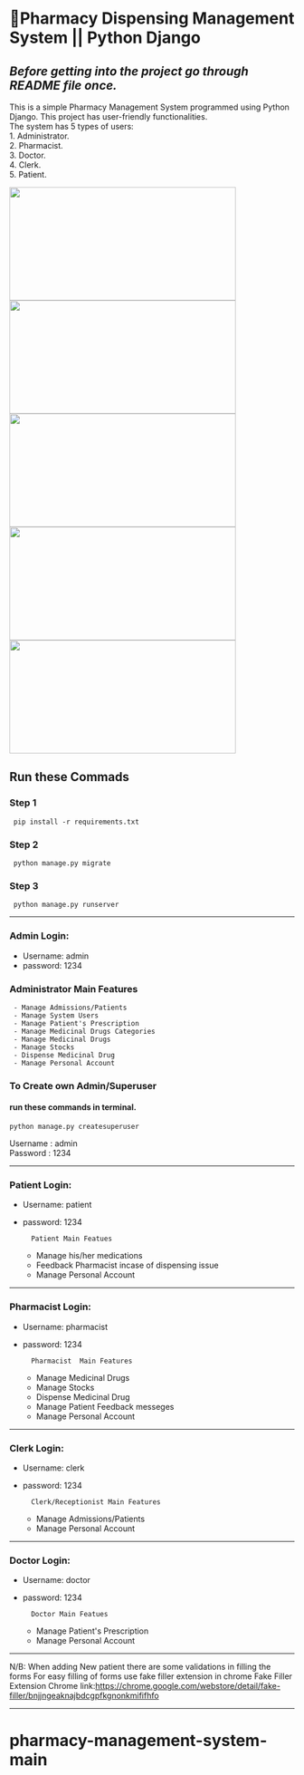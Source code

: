 # 🏥Pharmacy Dispensing Management System || Python Django
<h2><b><i>Before getting into the project go through README file once.</i></b></h2>

   <p>This is a simple Pharmacy Management System programmed using Python Django. This project has user-friendly functionalities.<br>
      The system has 5 types of users:<br>
      1. Administrator.<br>
      2. Pharmacist.<br>
      3. Doctor.<br>
      4. Clerk.<br>
      5. Patient.</p>

<div>
<img src="https://github.com/devhasibulislam/pharmacy-management-system/blob/master/screenshot/Admin%20Login.png" width="400" height="200" />
<img src="https://github.com/devhasibulislam/pharmacy-management-system/blob/master/screenshot/Pharmacist.png" width="400" height="200" />
</div>
<div>
<img src="https://github.com/devhasibulislam/pharmacy-management-system/blob/master/screenshot/Doctor%20Login.png" width="400" height="200" />
<img src="https://github.com/devhasibulislam/pharmacy-management-system/blob/master/screenshot/Receptionist%20Login.png" width="400" height="200" />
<img src="https://github.com/devhasibulislam/pharmacy-management-system/blob/master/screenshot/Patient%20login.png" width="400" height="200" />
</div>

## Run these Commads
### Step 1
     pip install -r requirements.txt
### Step 2
     python manage.py migrate
### Step 3
     python manage.py runserver
-----------------------------------------------------------------------------------


### Admin Login: 
- Username: admin
- password: 1234  
  
### Administrator Main Features
     - Manage Admissions/Patients
     - Manage System Users
     - Manage Patient's Prescription
     - Manage Medicinal Drugs Categories
     - Manage Medicinal Drugs
     - Manage Stocks
     - Dispense Medicinal Drug
     - Manage Personal Account

### To Create own Admin/Superuser
#### run these commands in terminal.
    python manage.py createsuperuser
Username : admin<br>
Password : 1234<br>

------------------------------------------------------------------------------------
### Patient Login:
- Username: patient
- password: 1234

        Patient Main Featues
     - Manage his/her medications
     - Feedback Pharmacist incase of dispensing issue
     - Manage Personal Account

-----------------------------------------------------------------------------------
### Pharmacist Login:
- Username: pharmacist
- password: 1234

        Pharmacist  Main Features
     - Manage Medicinal Drugs
     - Manage Stocks
     - Dispense Medicinal Drug
     - Manage Patient Feedback messeges
     - Manage Personal Account

-------------------------------------------------------------------------------------
### Clerk Login:
- Username: clerk
- password: 1234

        Clerk/Receptionist Main Features
     - Manage Admissions/Patients
     - Manage Personal Account

------------------------------------------------------------------------------------
### Doctor Login:
- Username: doctor
- password: 1234
        
        Doctor Main Featues
     - Manage Patient's Prescription
     - Manage Personal Account

-----------------------------------------------------------------------------------

N/B: When adding New patient there are some validations in filling the forms 
     For easy filling of forms use fake filler extension in chrome 
     Fake Filler Extension Chrome link:https://chrome.google.com/webstore/detail/fake-filler/bnjjngeaknajbdcgpfkgnonkmififhfo

--------------------------------------------------------------------------------------
# pharmacy-management-system-main
